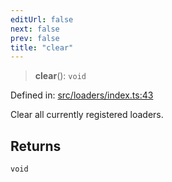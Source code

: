 ```yaml
---
editUrl: false
next: false
prev: false
title: "clear"
---
```


> **clear**(): `void`

Defined in: [src/loaders/index.ts:43](https://github.com/jaames/flipnote.js/blob/a8a7e56268fb7f3a0039ade6ddc69a607deedd27/src/loaders/index.ts#L43)

Clear all currently registered loaders.

## Returns

`void`
